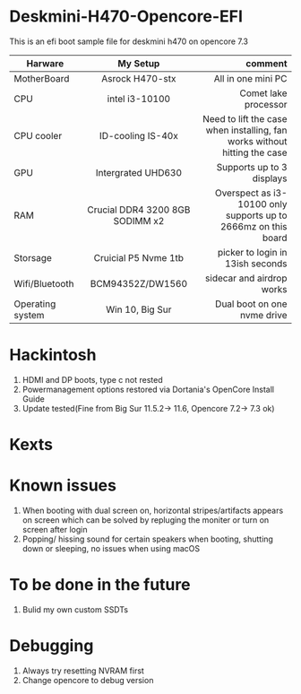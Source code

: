 # Deskmini-H470-Opencore-EFI
This is an efi boot sample file for deskmini h470 on opencore 7.3

| Harware  |      My Setup |  comment |
|----------|:-------------:|------:|
| MotherBoard |  Asrock H470-stx | All in one mini PC |
| CPU |    intel i3-10100   |   Comet lake processor |
| CPU cooler| ID-cooling IS-40x | Need to lift the case when installing, fan works without hitting the case|
| GPU | Intergrated UHD630 | Supports up to 3 displays |
| RAM |  Crucial DDR4 3200 8GB SODIMM x2 | Overspect as i3-10100 only supports up to 2666mz on this board |
| Storsage |    Cruicial P5 Nvme 1tb | picker to login in 13ish seconds |
| Wifi/Bluetooth | BCM94352Z/DW1560 | sidecar and airdrop works |
| Operating system | Win 10, Big Sur | Dual boot on one nvme drive |

# Hackintosh
1. HDMI and DP boots, type c not rested
2. Powermanagement options restored via Dortania's OpenCore Install Guide
3. Update tested(Fine from Big Sur 11.5.2-> 11.6, Opencore 7.2-> 7.3 ok)

# Kexts


# Known issues
1. When booting with dual screen on, horizontal stripes/artifacts appears on screen which can be solved by repluging the moniter or turn on screen after login
2. Popping/ hissing sound for certain speakers when booting, shutting down or sleeping, no issues when using macOS

# To be done in the future
1. Bulid my own custom SSDTs

# Debugging 
1. Always try resetting NVRAM first
2. Change opencore to debug version
